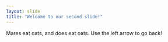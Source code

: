```yaml
---
layout: slide
title: "Welcome to our second slide!"
---
```

Mares eat oats, and does eat oats.
Use the left arrow to go back!
